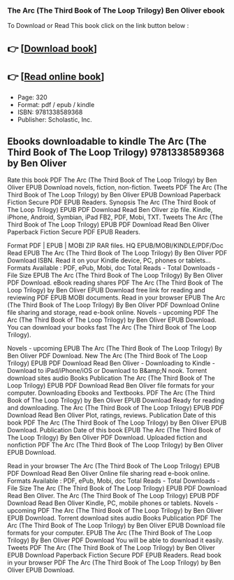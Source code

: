 ### The Arc (The Third Book of The Loop Trilogy) Ben Oliver ebook

To Download or Read This book click on the link button below :

## 👉  [**[Download book](http://filesbooks.info/download.php?group=book&from=github.com&id=642253&lnk=1065 "Download book")**]

## 👉  [**[Read online book](http://filesbooks.info/download.php?group=book&from=github.com&id=642253&lnk=1065 "Read online book")**]


* Page: 320
* Format: pdf / epub / kindle
* ISBN: 9781338589368
* Publisher: Scholastic, Inc.



## Ebooks downloadable to kindle The Arc (The Third Book of The Loop Trilogy) 9781338589368 by Ben Oliver


Rate this book PDF The Arc (The Third Book of The Loop Trilogy) by Ben Oliver EPUB Download novels, fiction, non-fiction. Tweets PDF The Arc (The Third Book of The Loop Trilogy) by Ben Oliver EPUB Download Paperback Fiction Secure PDF EPUB Readers. Synopsis The Arc (The Third Book of The Loop Trilogy) EPUB PDF Download Read Ben Oliver zip file. Kindle, iPhone, Android, Symbian, iPad FB2, PDF, Mobi, TXT. Tweets The Arc (The Third Book of The Loop Trilogy) EPUB PDF Download Read Ben Oliver Paperback Fiction Secure PDF EPUB Readers.

Format PDF | EPUB | MOBI ZIP RAR files. HQ EPUB/MOBI/KINDLE/PDF/Doc Read EPUB The Arc (The Third Book of The Loop Trilogy) By Ben Oliver PDF Download ISBN. Read it on your Kindle device, PC, phones or tablets... Formats Available : PDF, ePub, Mobi, doc Total Reads - Total Downloads - File Size EPUB The Arc (The Third Book of The Loop Trilogy) By Ben Oliver PDF Download. eBook reading shares PDF The Arc (The Third Book of The Loop Trilogy) by Ben Oliver EPUB Download free link for reading and reviewing PDF EPUB MOBI documents. Read in your browser EPUB The Arc (The Third Book of The Loop Trilogy) By Ben Oliver PDF Download Online file sharing and storage, read e-book online. Novels - upcoming PDF The Arc (The Third Book of The Loop Trilogy) by Ben Oliver EPUB Download. You can download your books fast The Arc (The Third Book of The Loop Trilogy).

Novels - upcoming EPUB The Arc (The Third Book of The Loop Trilogy) By Ben Oliver PDF Download. New The Arc (The Third Book of The Loop Trilogy) EPUB PDF Download Read Ben Oliver - Downloading to Kindle - Download to iPad/iPhone/iOS or Download to B&amp;amp;N nook. Torrent download sites audio Books Publication The Arc (The Third Book of The Loop Trilogy) EPUB PDF Download Read Ben Oliver file formats for your computer. Downloading Ebooks and Textbooks. PDF The Arc (The Third Book of The Loop Trilogy) by Ben Oliver EPUB Download Ready for reading and downloading. The Arc (The Third Book of The Loop Trilogy) EPUB PDF Download Read Ben Oliver Plot, ratings, reviews. Publication Date of this book PDF The Arc (The Third Book of The Loop Trilogy) by Ben Oliver EPUB Download. Publication Date of this book EPUB The Arc (The Third Book of The Loop Trilogy) By Ben Oliver PDF Download. Uploaded fiction and nonfiction PDF The Arc (The Third Book of The Loop Trilogy) by Ben Oliver EPUB Download.

Read in your browser The Arc (The Third Book of The Loop Trilogy) EPUB PDF Download Read Ben Oliver Online file sharing read e-book online. Formats Available : PDF, ePub, Mobi, doc Total Reads - Total Downloads - File Size The Arc (The Third Book of The Loop Trilogy) EPUB PDF Download Read Ben Oliver. The Arc (The Third Book of The Loop Trilogy) EPUB PDF Download Read Ben Oliver Kindle, PC, mobile phones or tablets. Novels - upcoming PDF The Arc (The Third Book of The Loop Trilogy) by Ben Oliver EPUB Download. Torrent download sites audio Books Publication PDF The Arc (The Third Book of The Loop Trilogy) by Ben Oliver EPUB Download file formats for your computer. EPUB The Arc (The Third Book of The Loop Trilogy) By Ben Oliver PDF Download You will be able to download it easily. Tweets PDF The Arc (The Third Book of The Loop Trilogy) by Ben Oliver EPUB Download Paperback Fiction Secure PDF EPUB Readers. Read book in your browser PDF The Arc (The Third Book of The Loop Trilogy) by Ben Oliver EPUB Download.





